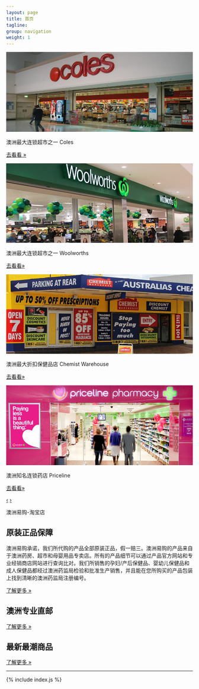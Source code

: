 ```yaml
---
layout: page
title: 首页
tagline: 
group: navigation
weight: 1
---
```


<div id="ozyeego-carousel" class="carousel slide">
  <div class="carousel-inner">
    <div class="item active">
      <a href="http://www.coles.com.au"><img src="/assets/images/slider-coles.png" alt="Coles" /></a>
      <div class="carousel-caption">
        <p>澳洲最大连锁超市之一 Coles</p>
        <p><a href="http://www.coles.com.au">去看看 &raquo;</a></p>
      </div>
    </div>
    <div class="item">
      <a href="http://www.woolworths.com.au"><img src="/assets/images/slider-woolworths.png" alt="Woolworths" /></a>
      <div class="carousel-caption">
        <p>澳洲最大连锁超市之一 Woolworths</p>
        <p><a href="http://www.woolworths.com.au">去看看&raquo;</a></p>
      </div>
    </div>
    <div class="item">
      <a href="http://www.chemistwarehouse.com.au"><img src="/assets/images/slider-chemistwarehouse.png" alt="Chemist Warehouse" /></a>
      <div class="carousel-caption">
        <p>澳洲最大折扣保健品店 Chemist Warehouse</p>
        <p><a href="http://www.woolworths.com.au">去看看&raquo;</a></p>
      </div>
    </div>
    <div class="item">
      <a href="http://www.priceline.com.au"><img src="/assets/images/slider-priceline.png" alt="Priceline" /></a>
      <div class="carousel-caption">
        <p>澳洲知名连锁药店 Priceline</p>
        <p><a href="http://www.priceline.com.au">去看看&raquo;</a></p>
      </div>
    </div>
    
  </div>
  <a class="carousel-control left" href="#ozyeego-carousel" data-slide="prev">&lsaquo;</a>
  <a class="carousel-control right" href="#ozyeego-carousel" data-slide="next">&rsaquo;</a>
</div>

<p>
  <a class="btn btn-large btn-block" type="button">澳洲易购-淘宝店</a>
</p>

<!-- Example row of columns -->
<div class="row-fluid">
<div class="span4">
  <h2>原装正品保障</h2>
  <p>澳洲易购承诺，我们所代购的产品全部原装正品，假一赔三。澳洲易购的产品来自于澳洲药房、超市和母婴用品专卖店。所有的产品细节可以通过产品官方网站和专业经销商店网站进行查询比对。我们所销售的孕妇/产后保健品、婴幼儿保健品和成人保健品都经过澳洲药监局检验和批准生产销售，并且能在您所购买的产品包装上找到清晰的澳洲药监局注册编号。
  </p>
  <p><a class="btn" href="/supplier.html">了解更多 &raquo;</a></p>
</div>
<div class="span4">
  <h2>澳洲专业直邮</h2>
  <p></p>
  <p><a class="btn" href="/logistic.html">了解更多 &raquo;</a></p>
</div>
<div class="span4">
  <h2>最新最潮商品</h2>
  <p></p>
  <p><a class="btn" href="#">了解更多 &raquo;</a></p>
</div>
</div>

<hr>

{% include index.js %}

